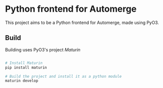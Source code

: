 # Python frontend for Automerge

This project aims to be a Python frontend for Automerge, made using PyO3.


## Build

Building uses PyO3's project _Maturin_ 

```sh

# Install Maturin 
pip install maturin

# Build the project and install it as a python module 
maturin develop

```
